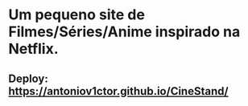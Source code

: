 # Um pequeno site de Filmes/Séries/Anime inspirado na Netflix.
## Deploy: https://antoniov1ctor.github.io/CineStand/
